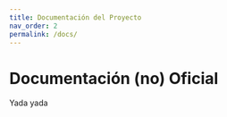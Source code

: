 ```yaml
---
title: Documentación del Proyecto
nav_order: 2
permalink: /docs/
---
```


# Documentación (no) Oficial

Yada yada